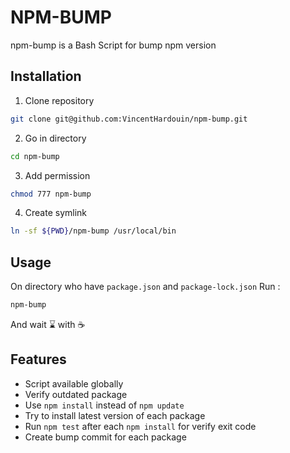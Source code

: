 # NPM-BUMP 

npm-bump is a Bash Script for bump npm version 

## Installation 

1. Clone repository 
```bash
git clone git@github.com:VincentHardouin/npm-bump.git
```

2. Go in directory
```bash
cd npm-bump
```

3. Add permission
```bash
chmod 777 npm-bump
```

4. Create symlink
```bash
ln -sf ${PWD}/npm-bump /usr/local/bin
```

## Usage 

On directory who have `package.json` and `package-lock.json` 
Run : 
```bash
npm-bump
```
And wait :hourglass: with :coffee:

## Features 
- Script available globally 
- Verify outdated package 
- Use `npm install` instead of `npm update`
- Try to install latest version of each package
- Run `npm test` after each `npm install` for verify exit code
- Create bump commit for each package 